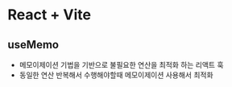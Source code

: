 # React + Vite

## useMemo
- 메모이제이션 기법을 기반으로 불필요한 연산을 최적화 하는 리액트 훅
- 동일한 연산 반복해서 수행해야할때 메모이제이션 사용해서 최적화


